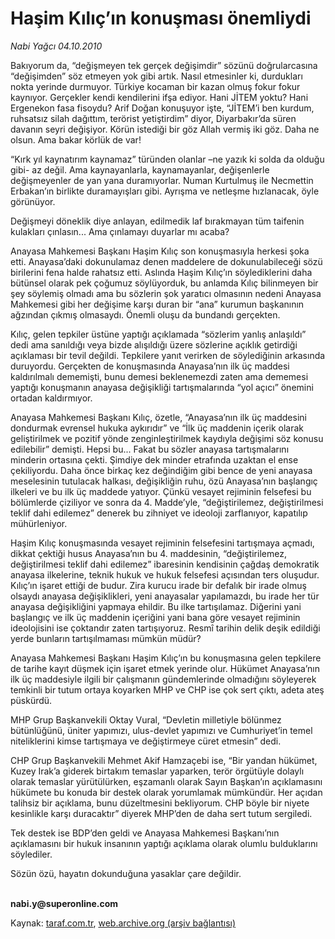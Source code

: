 # Haşim Kılıç’ın konuşması önemliydi

*Nabi Yağcı 04.10.2010*

<div class="yazi"><p>Bakıyorum da, “değişmeyen tek gerçek değişimdir” sözünü doğrularcasına “değişimden” söz etmeyen yok gibi artık. Nasıl etmesinler ki, durdukları nokta yerinde durmuyor. Türkiye kocaman bir kazan olmuş fokur fokur kaynıyor. Gerçekler kendi kendilerini ifşa ediyor. Hani JİTEM yoktu? Hani Ergenekon fasa fisoydu? Arif Doğan konuşuyor işte, “JİTEM’i ben kurdum, ruhsatsız silah dağıttım, terörist yetiştirdim” diyor, Diyarbakır’da süren davanın seyri değişiyor. Körün istediği bir göz Allah vermiş iki göz. Daha ne olsun. Ama bakar körlük de var!</p>
<p>“Kırk yıl kaynatırım kaynamaz” türünden olanlar –ne yazık ki solda da olduğu gibi- az değil. Ama kaynayanlarla, kaynamayanlar, değişenlerle değişmeyenler de yan yana duramıyorlar. Numan Kurtulmuş ile Necmettin Erbakan’ın birlikte duramayışları gibi. Ayrışma ve netleşme hızlanacak, öyle görünüyor.</p>
<p>Değişmeyi döneklik diye anlayan, edilmedik laf bırakmayan tüm taifenin kulakları çınlasın... Ama çınlamayı duyarlar mı acaba?</p>
<p>Anayasa Mahkemesi Başkanı Haşim Kılıç son konuşmasıyla herkesi şoka etti. Anayasa’daki dokunulamaz denen maddelere de dokunulabileceği sözü birilerini fena halde rahatsız etti. Aslında Haşim Kılıç’ın söylediklerini daha bütünsel olarak pek çoğumuz söylüyorduk, bu anlamda Kılıç bilinmeyen bir şey söylemiş olmadı ama bu sözlerin şok yaratıcı olmasının nedeni Anayasa Mahkemesi gibi her değişime karşı duran bir “ana” kurumun başkanının ağzından çıkmış olmasaydı. Önemli oluşu da bundandı gerçekten. </p>
<p>Kılıç, gelen tepkiler üstüne yaptığı açıklamada “sözlerim yanlış anlaşıldı” dedi ama sanıldığı veya bizde alışıldığı üzere sözlerine açıklık getirdiği açıklaması bir tevil değildi. Tepkilere yanıt verirken de söylediğinin arkasında duruyordu. Gerçekten de konuşmasında Anayasa’nın ilk üç maddesi kaldırılmalı dememişti, bunu demesi beklenemezdi zaten ama dememesi yaptığı konuşmanın anayasa değişikliği tartışmalarında “yol açıcı” önemini ortadan kaldırmıyor.</p>
<p>Anayasa Mahkemesi Başkanı Kılıç, özetle, “Anayasa’nın ilk üç maddesini dondurmak evrensel hukuka aykırıdır” ve “İlk üç maddenin içerik olarak geliştirilmek ve pozitif yönde zenginleştirilmek kaydıyla değişimi söz konusu edilebilir” demişti. Hepsi bu... Fakat bu sözler anayasa tartışmalarını minderin ortasına çekti. Şimdiye dek minder etrafında uzaktan el ense çekiliyordu. Daha önce birkaç kez değindiğim gibi bence de yeni anayasa meselesinin tutulacak halkası, değişikliğin ruhu, özü Anayasa’nın başlangıç ilkeleri ve bu ilk üç maddede yatıyor. Çünkü vesayet rejiminin felsefesi bu bölümlerde çiziliyor ve sonra da 4. Madde’yle, “değiştirilemez, değiştirilmesi teklif dahi edilemez” denerek bu zihniyet ve ideoloji zarflanıyor, kapatılıp mühürleniyor. </p>
<p>Haşim Kılıç konuşmasında vesayet rejiminin felsefesini tartışmaya açmadı, dikkat çektiği husus Anayasa’nın bu 4. maddesinin, “değiştirilemez, değiştirilmesi teklif dahi edilemez” ibaresinin kendisinin çağdaş demokratik anayasa ilkelerine, teknik hukuk ve hukuk felsefesi açısından ters oluşudur. Kılıç’ın işaret ettiği de budur. Zira kurucu irade bir defalık bir irade olmuş olsaydı anayasa değişiklikleri, yeni anayasalar yapılamazdı, bu irade her tür anayasa değişikliğini yapmaya ehildir. Bu ilke tartışılamaz. Diğerini yani başlangıç ve ilk üç maddenin içeriğini yani bana göre vesayet rejiminin ideolojisini ise çoktandır zaten tartışıyoruz. Resmî tarihin delik deşik edildiği yerde bunların tartışılmaması mümkün müdür? </p>
<p>Anayasa Mahkemesi Başkanı Haşim Kılıç’ın bu konuşmasına gelen tepkilere de tarihe kayıt düşmek için işaret etmek yerinde olur. Hükümet Anayasa’nın ilk üç maddesiyle ilgili bir çalışmanın gündemlerinde olmadığını söyleyerek temkinli bir tutum ortaya koyarken MHP ve CHP ise çok sert çıktı, adeta ateş püskürdü. </p>
<p>MHP Grup Başkanvekili Oktay Vural, “Devletin milletiyle bölünmez bütünlüğünü, üniter yapımızı, ulus-devlet yapımızı ve Cumhuriyet’in temel niteliklerini kimse tartışmaya ve değiştirmeye cüret etmesin” dedi.</p>
<p>CHP Grup Başkanvekili Mehmet Akif Hamzaçebi ise, “Bir yandan hükümet, Kuzey Irak’a giderek birtakım temaslar yaparken, terör örgütüyle dolaylı olarak temaslar yürütülürken, eşzamanlı olarak Sayın Başkan’ın açıklamasını hükümete bu konuda bir destek olarak yorumlamak mümkündür. Her açıdan talihsiz bir açıklama, bunu düzeltmesini bekliyorum. CHP böyle bir niyete kesinlikle karşı duracaktır” diyerek MHP’den de daha sert tutum sergiledi. </p>
<p>Tek destek ise BDP’den geldi ve Anayasa Mahkemesi Başkanı’nın açıklamasını bir hukuk insanının yaptığı açıklama olarak olumlu bulduklarını söylediler. </p>
<p>Sözün özü, hayatın dokunduğuna yasaklar çare değildir.</p>
<p><b><br/>nabi.y@superonline.com</b></p></div>

Kaynak: [taraf.com.tr](http://www.taraf.com.tr:80/nabi-yagci/makale-hasim-kilic-in-konusmasi-onemliydi.htm), [web.archive.org (arşiv bağlantısı)](http://web.archive.org/web/20101005235641/http://www.taraf.com.tr:80/nabi-yagci/makale-hasim-kilic-in-konusmasi-onemliydi.htm)
